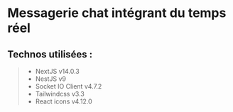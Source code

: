 # Messagerie chat intégrant du temps réel
 ## Technos utilisées :
 > * NextJS v14.0.3
 > * NestJS v9
 > * Socket IO Client  v4.7.2
 > * Tailwindcss v3.3
 > * React icons v4.12.0
